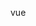 <!--
 * @Author: LiZhiWei
 * @Date: 2024-07-01 11:39:52
 * @LastEditors: LiZhiWei
 * @LastEditTime: 2024-07-01 11:40:33
 * @Descripttion:
-->

vue
